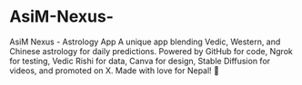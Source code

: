 # AsiM-Nexus-
AsiM Nexus - Astrology App A unique app blending Vedic, Western, and Chinese astrology for daily predictions.  Powered by GitHub for code, Ngrok for testing, Vedic Rishi for data, Canva for design,  Stable Diffusion for videos, and promoted on X. Made with love for Nepal! 🌈
